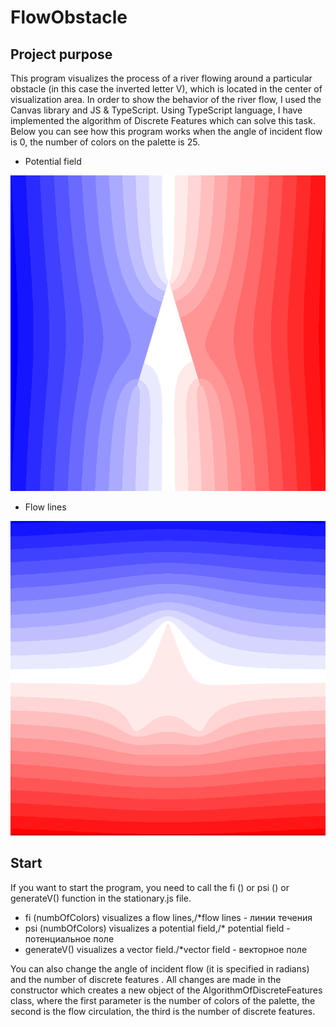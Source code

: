 # FlowObstacle

## Project purpose
This program visualizes the process of a river flowing around a particular obstacle (in this case the inverted letter V), which is located in the center of visualization area. In order to show the behavior of the river flow, I used the Canvas library and JS & TypeScript. Using TypeScript language, I have implemented the algorithm of Discrete Features which can solve this task. Below you can see  how this program works when the angle of  incident flow is 0, the number of colors on the palette is 25.
+ Potential field

![Psi](https://github.com/DmitriyLitvin/FlowObstacle/blob/flow/images/fi.PNG)

+ Flow lines

![Fi](https://github.com/DmitriyLitvin/FlowObstacle/blob/flow/images/psi.PNG)

## Start
If you want to start the program, you need to call the fi () or psi () or generateV() function in the stationary.js file.

+ fi (numbOfColors) visualizes a flow lines,/*flow lines - линии течения
+ psi (numbOfColors) visualizes a potential field,/* potential field - потенциальное поле
+ generateV() visualizes a vector field./*vector field - векторное поле

You can also change the angle of  incident flow (it is specified in radians) and the number of discrete features . All changes are made in the constructor which creates a new object of the AlgorithmOfDiscreteFeatures class, where the first parameter is the number of colors of the palette, the second is the flow circulation, the third is the number of discrete features.
